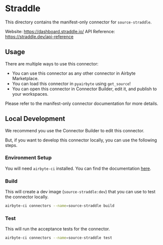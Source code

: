 # Straddle
This directory contains the manifest-only connector for `source-straddle`.

Website: https://dashboard.straddle.io/
API Reference: https://straddle.dev/api-reference

## Usage
There are multiple ways to use this connector:
- You can use this connector as any other connector in Airbyte Marketplace.
- You can load this connector in `pyairbyte` using `get_source`!
- You can open this connector in Connector Builder, edit it, and publish to your workspaces.

Please refer to the manifest-only connector documentation for more details.

## Local Development
We recommend you use the Connector Builder to edit this connector.

But, if you want to develop this connector locally, you can use the following steps.

### Environment Setup
You will need `airbyte-ci` installed. You can find the documentation [here](airbyte-ci).

### Build
This will create a dev image (`source-straddle:dev`) that you can use to test the connector locally.
```bash
airbyte-ci connectors --name=source-straddle build
```

### Test
This will run the acceptance tests for the connector.
```bash
airbyte-ci connectors --name=source-straddle test
```

